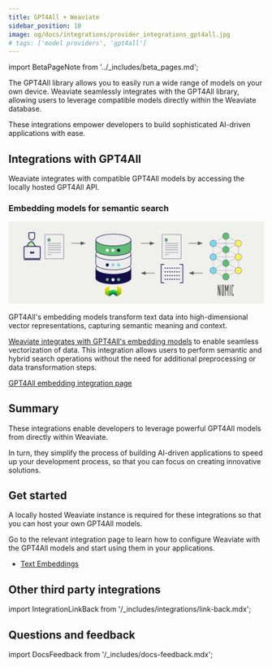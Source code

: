 ```yaml
---
title: GPT4All + Weaviate
sidebar_position: 10
image: og/docs/integrations/provider_integrations_gpt4all.jpg
# tags: ['model providers', 'gpt4all']
---
```


import BetaPageNote from '../_includes/beta_pages.md';

<BetaPageNote />

The GPT4All library allows you to easily run a wide range of models on your own device. Weaviate seamlessly integrates with the GPT4All library, allowing users to leverage compatible models directly within the Weaviate database.

These integrations empower developers to build sophisticated AI-driven applications with ease.

## Integrations with GPT4All

Weaviate integrates with compatible GPT4All models by accessing the locally hosted GPT4All API.

### Embedding models for semantic search

![Embedding integration illustration](../_includes/integration_gpt4all_embedding.png)

GPT4All's embedding models transform text data into high-dimensional vector representations, capturing semantic meaning and context.

[Weaviate integrates with GPT4All's embedding models](./embeddings.md) to enable seamless vectorization of data. This integration allows users to perform semantic and hybrid search operations without the need for additional preprocessing or data transformation steps.

[GPT4All embedding integration page](./embeddings.md)

## Summary

These integrations enable developers to leverage powerful GPT4All models from directly within Weaviate.

In turn, they simplify the process of building AI-driven applications to speed up your development process, so that you can focus on creating innovative solutions.

## Get started

A locally hosted Weaviate instance is required for these integrations so that you can host your own GPT4All models.

Go to the relevant integration page to learn how to configure Weaviate with the GPT4All models and start using them in your applications.

- [Text Embeddings](./embeddings.md)

## Other third party integrations

import IntegrationLinkBack from '/_includes/integrations/link-back.mdx';

<IntegrationLinkBack/>

## Questions and feedback

import DocsFeedback from '/_includes/docs-feedback.mdx';

<DocsFeedback/>